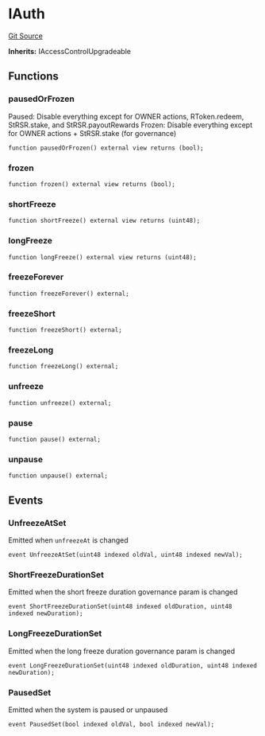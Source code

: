 # IAuth
[Git Source](https://github.com/larrythecucumber321/protocol/blob/aabf2c9d4120808940fb3be9193cb66ea71ac351/contracts/interfaces/IMain.sol)

**Inherits:**
IAccessControlUpgradeable


## Functions
### pausedOrFrozen

Paused: Disable everything except for OWNER actions, RToken.redeem, StRSR.stake,
and StRSR.payoutRewards
Frozen: Disable everything except for OWNER actions + StRSR.stake (for governance)


```solidity
function pausedOrFrozen() external view returns (bool);
```

### frozen


```solidity
function frozen() external view returns (bool);
```

### shortFreeze


```solidity
function shortFreeze() external view returns (uint48);
```

### longFreeze


```solidity
function longFreeze() external view returns (uint48);
```

### freezeForever


```solidity
function freezeForever() external;
```

### freezeShort


```solidity
function freezeShort() external;
```

### freezeLong


```solidity
function freezeLong() external;
```

### unfreeze


```solidity
function unfreeze() external;
```

### pause


```solidity
function pause() external;
```

### unpause


```solidity
function unpause() external;
```

## Events
### UnfreezeAtSet
Emitted when `unfreezeAt` is changed


```solidity
event UnfreezeAtSet(uint48 indexed oldVal, uint48 indexed newVal);
```

### ShortFreezeDurationSet
Emitted when the short freeze duration governance param is changed


```solidity
event ShortFreezeDurationSet(uint48 indexed oldDuration, uint48 indexed newDuration);
```

### LongFreezeDurationSet
Emitted when the long freeze duration governance param is changed


```solidity
event LongFreezeDurationSet(uint48 indexed oldDuration, uint48 indexed newDuration);
```

### PausedSet
Emitted when the system is paused or unpaused


```solidity
event PausedSet(bool indexed oldVal, bool indexed newVal);
```

